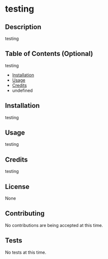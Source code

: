 
  # testing
  

  ## Description
  testing

  ## Table of Contents (Optional)
  testing
  * [Installation](#installation)
  * [Usage](#usage)
  * [Credits](#credits)
  * undefined

  ## Installation
  testing

  ## Usage 
  testing

  ## Credits
  testing
  
  ## License
  None
  
  ## Contributing
  No contributions are being accepted at this time.
  
  ## Tests
  No tests at this time.
